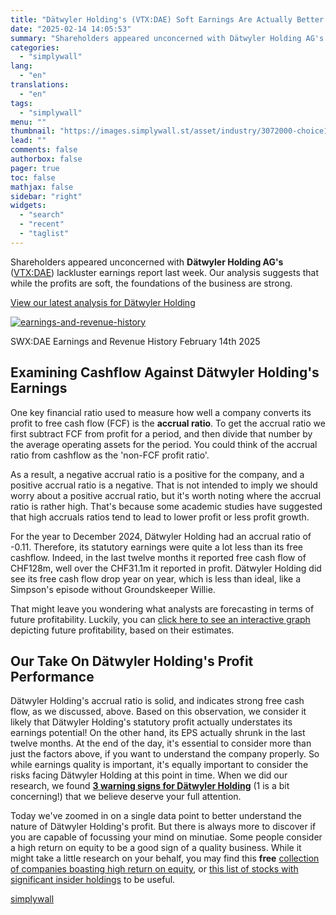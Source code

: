 ```yaml
---
title: "Dätwyler Holding's (VTX:DAE) Soft Earnings Are Actually Better Than They Appear"
date: "2025-02-14 14:05:53"
summary: "Shareholders appeared unconcerned with Dätwyler Holding AG's (VTX:DAE) lackluster earnings report last week. Our analysis suggests that while the profits are soft, the foundations of the business are strong. View our latest analysis for Dätwyler Holding SWX:DAE Earnings and Revenue History February 14th 2025 Examining Cashflow Against Dätwyler Holding's Earnings..."
categories:
  - "simplywall"
lang:
  - "en"
translations:
  - "en"
tags:
  - "simplywall"
menu: ""
thumbnail: "https://images.simplywall.st/asset/industry/3072000-choice1-main-header/1585186775716"
lead: ""
comments: false
authorbox: false
pager: true
toc: false
mathjax: false
sidebar: "right"
widgets:
  - "search"
  - "recent"
  - "taglist"
---
```


Shareholders appeared unconcerned with **Dätwyler Holding AG's** ([VTX:DAE](https://simplywall.st/stocks/ch/capital-goods/vtx-dae/datwyler-holding-shares)) lackluster earnings report last week. Our analysis suggests that while the profits are soft, the foundations of the business are strong.

 [View our latest analysis for Dätwyler Holding](https://simplywall.st/stocks/ch/capital-goods/vtx-dae/datwyler-holding-shares) 

[![earnings-and-revenue-history](https://images.simplywall.st/asset/chart/876790-earnings-and-revenue-history-1-dark/1739506185487)](https://simplywall.st/stocks/ch/capital-goods/vtx-dae/datwyler-holding-shares/past)

SWX:DAE Earnings and Revenue History February 14th 2025

Examining Cashflow Against Dätwyler Holding's Earnings
------------------------------------------------------

One key financial ratio used to measure how well a company converts its profit to free cash flow (FCF) is the **accrual ratio**. To get the accrual ratio we first subtract FCF from profit for a period, and then divide that number by the average operating assets for the period. You could think of the accrual ratio from cashflow as the 'non-FCF profit ratio'.

As a result, a negative accrual ratio is a positive for the company, and a positive accrual ratio is a negative. That is not intended to imply we should worry about a positive accrual ratio, but it's worth noting where the accrual ratio is rather high. That's because some academic studies have suggested that high accruals ratios tend to lead to lower profit or less profit growth.

For the year to December 2024, Dätwyler Holding had an accrual ratio of -0.11. Therefore, its statutory earnings were quite a lot less than its free cashflow. Indeed, in the last twelve months it reported free cash flow of CHF128m, well over the CHF31.1m it reported in profit. Dätwyler Holding did see its free cash flow drop year on year, which is less than ideal, like a Simpson's episode without Groundskeeper Willie.

That might leave you wondering what analysts are forecasting in terms of future profitability. Luckily, you can [click here to see an interactive graph](https://simplywall.st/stocks/ch/capital-goods/vtx-dae/datwyler-holding-shares/past) depicting future profitability, based on their estimates.

Our Take On Dätwyler Holding's Profit Performance
-------------------------------------------------

Dätwyler Holding's accrual ratio is solid, and indicates strong free cash flow, as we discussed, above. Based on this observation, we consider it likely that Dätwyler Holding's statutory profit actually understates its earnings potential! On the other hand, its EPS actually shrunk in the last twelve months. At the end of the day, it's essential to consider more than just the factors above, if you want to understand the company properly. So while earnings quality is important, it's equally important to consider the risks facing Dätwyler Holding at this point in time. When we did our research, we found [**3 warning signs for Dätwyler Holding**](https://simplywall.st/stocks/ch/capital-goods/vtx-dae/datwyler-holding-shares) (1 is a bit concerning!) that we believe deserve your full attention.

Today we've zoomed in on a single data point to better understand the nature of Dätwyler Holding's profit. But there is always more to discover if you are capable of focussing your mind on minutiae. Some people consider a high return on equity to be a good sign of a quality business. While it might take a little research on your behalf, you may find this **free**  [collection of companies boasting high return on equity](https://simplywall.st/discover/investing-ideas/16053/high-return-on-equity-low-debt), or  [this list of stocks with significant insider holdings](https://simplywall.st/discover/investing-ideas/10228/fast-growing-stocks-with-high-insider-ownership) to be useful.

[simplywall](https://simplywall.st/stocks/ch/capital-goods/vtx-dae/datwyler-holding-shares/news/dtwyler-holdings-vtxdae-soft-earnings-are-actually-better-th)
